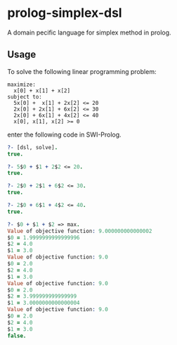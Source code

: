 # prolog-simplex-dsl
A domain pecific language for simplex method in prolog.

## Usage
To solve the following linear programming problem:

```
maximize:
  x[0] + x[1] + x[2]
subject to:
  5x[0] +  x[1] + 2x[2] <= 20
  2x[0] + 2x[1] + 6x[2] <= 30
  2x[0] + 6x[1] + 4x[2] <= 40
  x[0], x[1], x[2] >= 0
```
  
enter the following code in SWI-Prolog.
  
```prolog
?- [dsl, solve].
true.

?- 5$0 + $1 + 2$2 <= 20.
true.

?- 2$0 + 2$1 + 6$2 <= 30.
true.

?- 2$0 + 6$1 + 4$2 <= 40.
true.

?- $0 + $1 + $2 => max.
Value of objective function: 9.000000000000002
$0 = 1.9999999999999996
$2 = 4.0
$1 = 3.0
Value of objective function: 9.0
$0 = 2.0
$2 = 4.0
$1 = 3.0
Value of objective function: 9.0
$0 = 2.0
$2 = 3.999999999999999
$1 = 3.0000000000000004
Value of objective function: 9.0
$0 = 2.0
$2 = 4.0
$1 = 3.0
false.
```
